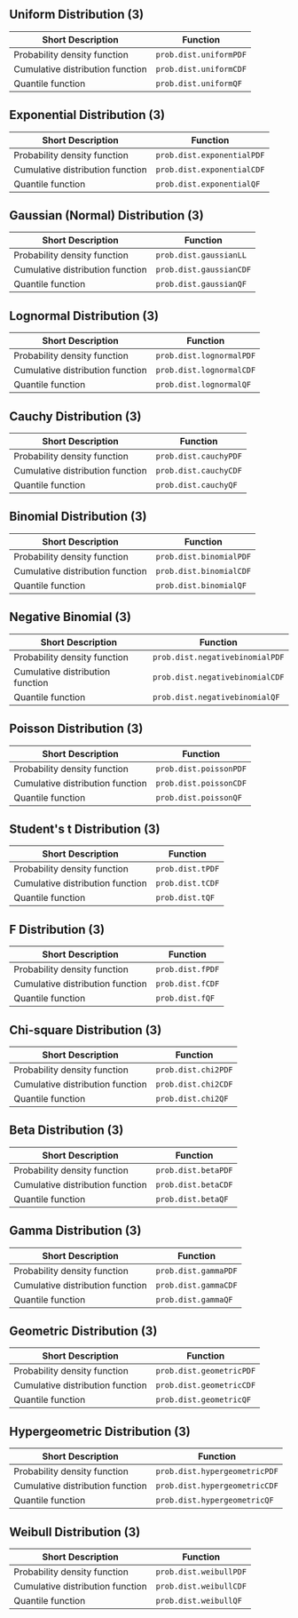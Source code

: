 ## Uniform Distribution (3)

| Short Description | Function |
|---|---|
| Probability density function  | `prob.dist.uniformPDF` |
| Cumulative distribution function  | `prob.dist.uniformCDF` | 
| Quantile function | `prob.dist.uniformQF` |

## Exponential Distribution (3)

| Short Description | Function |
|---|---|
| Probability density function  | `prob.dist.exponentialPDF` |
| Cumulative distribution function  | `prob.dist.exponentialCDF` | 
| Quantile function | `prob.dist.exponentialQF` |

## Gaussian (Normal) Distribution (3)

| Short Description | Function |
|---|---|
| Probability density function  | `prob.dist.gaussianLL` |
| Cumulative distribution function  | `prob.dist.gaussianCDF` |
| Quantile function | `prob.dist.gaussianQF` |

## Lognormal Distribution (3)

| Short Description | Function |
|---|---|
| Probability density function  | `prob.dist.lognormalPDF` |
| Cumulative distribution function  | `prob.dist.lognormalCDF` |
| Quantile function | `prob.dist.lognormalQF` |

## Cauchy Distribution (3)

| Short Description | Function |
|---|---| 
| Probability density function  | `prob.dist.cauchyPDF` | 
| Cumulative distribution function  | `prob.dist.cauchyCDF` |
| Quantile function | `prob.dist.cauchyQF` |

## Binomial Distribution (3)

| Short Description | Function |
|---|---|
| Probability density function  | `prob.dist.binomialPDF` |
| Cumulative distribution function  | `prob.dist.binomialCDF` |
| Quantile function | `prob.dist.binomialQF` |

## Negative Binomial (3)

| Short Description | Function |
|---|---|
| Probability density function  | `prob.dist.negativebinomialPDF` | 
| Cumulative distribution function  | `prob.dist.negativebinomialCDF` | 
| Quantile function | `prob.dist.negativebinomialQF` |

## Poisson Distribution (3) 

| Short Description | Function |
|---|---|
| Probability density function  | `prob.dist.poissonPDF` |  
| Cumulative distribution function  | `prob.dist.poissonCDF` | 
| Quantile function  | `prob.dist.poissonQF` |  

## Student's t Distribution (3) 

| Short Description | Function |
|---|---|
| Probability density function | `prob.dist.tPDF` | 
| Cumulative distribution function | `prob.dist.tCDF` | 
| Quantile function | `prob.dist.tQF` |

## F Distribution (3) 

| Short Description | Function |
|---|---|
| Probability density function | `prob.dist.fPDF` | 
| Cumulative distribution function  | `prob.dist.fCDF` | 
| Quantile function | `prob.dist.fQF` |

## Chi-square Distribution (3) 

| Short Description | Function |
|---|---|
| Probability density function | `prob.dist.chi2PDF` | 
| Cumulative distribution function  | `prob.dist.chi2CDF` |
| Quantile function | `prob.dist.chi2QF` |

## Beta Distribution (3) 

| Short Description | Function |
|---|---|
| Probability density function | `prob.dist.betaPDF` | 
| Cumulative distribution function  | `prob.dist.betaCDF` | 
| Quantile function | `prob.dist.betaQF` |

## Gamma Distribution (3)

| Short Description | Function |
|---|---|
| Probability density function  | `prob.dist.gammaPDF` | 
| Cumulative distribution function  | `prob.dist.gammaCDF` | 
| Quantile function  | `prob.dist.gammaQF` |

## Geometric Distribution (3)

| Short Description | Function |
|---|---|
| Probability density function  | `prob.dist.geometricPDF` | 
| Cumulative distribution function  | `prob.dist.geometricCDF` |  
| Quantile function | `prob.dist.geometricQF` | 

## Hypergeometric Distribution (3)

| Short Description | Function |
|---|---|
| Probability density function  | `prob.dist.hypergeometricPDF` |
| Cumulative distribution function  | `prob.dist.hypergeometricCDF` | 
| Quantile function  | `prob.dist.hypergeometricQF` | 

## Weibull Distribution (3) 

| Short Description | Function |
|---|---|
| Probability density function  | `prob.dist.weibullPDF` | 
| Cumulative distribution function  | `prob.dist.weibullCDF` | 
| Quantile function | `prob.dist.weibullQF` | 

